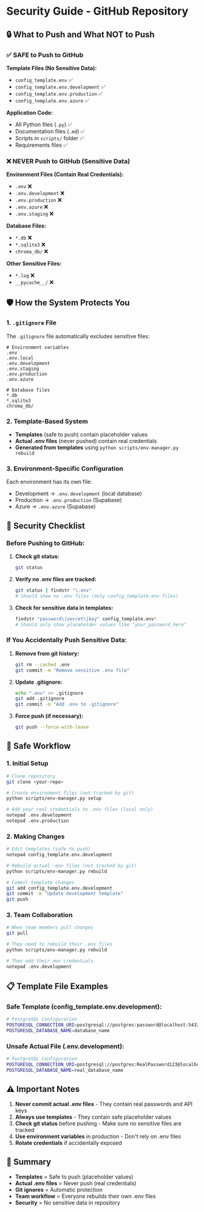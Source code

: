 # Security Guide - GitHub Repository

## 🔒 What to Push and What NOT to Push

### ✅ SAFE to Push to GitHub

**Template Files (No Sensitive Data):**
- `config_template.env` ✅
- `config_template.env.development` ✅
- `config_template.env.production` ✅
- `config_template.env.azure` ✅

**Application Code:**
- All Python files (`.py`) ✅
- Documentation files (`.md`) ✅
- Scripts in `scripts/` folder ✅
- Requirements files ✅

### ❌ NEVER Push to GitHub (Sensitive Data)

**Environment Files (Contain Real Credentials):**
- `.env` ❌
- `.env.development` ❌
- `.env.production` ❌
- `.env.azure` ❌
- `.env.staging` ❌

**Database Files:**
- `*.db` ❌
- `*.sqlite3` ❌
- `chroma_db/` ❌

**Other Sensitive Files:**
- `*.log` ❌
- `__pycache__/` ❌

## 🛡️ How the System Protects You

### 1. `.gitignore` File
The `.gitignore` file automatically excludes sensitive files:

```gitignore
# Environment variables
.env
.env.local
.env.development
.env.staging
.env.production
.env.azure

# Database files
*.db
*.sqlite3
chroma_db/
```

### 2. Template-Based System
- **Templates** (safe to push) contain placeholder values
- **Actual .env files** (never pushed) contain real credentials
- **Generated from templates** using `python scripts/env-manager.py rebuild`

### 3. Environment-Specific Configuration
Each environment has its own file:
- Development → `.env.development` (local database)
- Production → `.env.production` (Supabase)
- Azure → `.env.azure` (Supabase)

## 🚨 Security Checklist

### Before Pushing to GitHub:

1. **Check git status:**
   ```bash
   git status
   ```

2. **Verify no .env files are tracked:**
   ```bash
   git status | findstr "\.env"
   # Should show no .env files (only config_template.env files)
   ```

3. **Check for sensitive data in templates:**
   ```bash
   findstr "password\|secret\|key" config_template.env*
   # Should only show placeholder values like "your_password_here"
   ```

### If You Accidentally Push Sensitive Data:

1. **Remove from git history:**
   ```bash
   git rm --cached .env
   git commit -m "Remove sensitive .env file"
   ```

2. **Update .gitignore:**
   ```bash
   echo ".env" >> .gitignore
   git add .gitignore
   git commit -m "Add .env to .gitignore"
   ```

3. **Force push (if necessary):**
   ```bash
   git push --force-with-lease
   ```

## 🔧 Safe Workflow

### 1. Initial Setup
```bash
# Clone repository
git clone <your-repo>

# Create environment files (not tracked by git)
python scripts/env-manager.py setup

# Add your real credentials to .env files (local only)
notepad .env.development
notepad .env.production
```

### 2. Making Changes
```bash
# Edit templates (safe to push)
notepad config_template.env.development

# Rebuild actual .env files (not tracked by git)
python scripts/env-manager.py rebuild

# Commit template changes
git add config_template.env.development
git commit -m "Update development template"
git push
```

### 3. Team Collaboration
```bash
# When team members pull changes
git pull

# They need to rebuild their .env files
python scripts/env-manager.py rebuild

# Then add their own credentials
notepad .env.development
```

## 📋 Template File Examples

### Safe Template (config_template.env.development):
```bash
# PostgreSQL Configuration
POSTGRESQL_CONNECTION_URI=postgresql://postgres:password@localhost:5432/database
POSTGRESQL_DATABASE_NAME=database_name
```

### Unsafe Actual File (.env.development):
```bash
# PostgreSQL Configuration
POSTGRESQL_CONNECTION_URI=postgresql://postgres:RealPassword123@localhost:5432/real_database
POSTGRESQL_DATABASE_NAME=real_database_name
```

## ⚠️ Important Notes

1. **Never commit actual .env files** - They contain real passwords and API keys
2. **Always use templates** - They contain safe placeholder values
3. **Check git status** before pushing - Make sure no sensitive files are tracked
4. **Use environment variables** in production - Don't rely on .env files
5. **Rotate credentials** if accidentally exposed

## 🎯 Summary

- **Templates** = Safe to push (placeholder values)
- **Actual .env files** = Never push (real credentials)
- **Git ignores** = Automatic protection
- **Team workflow** = Everyone rebuilds their own .env files
- **Security** = No sensitive data in repository
